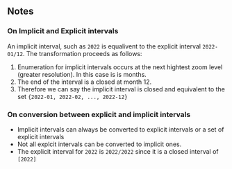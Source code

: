 ## Notes

### On Implicit and Explicit intervals

An implicit interval, such as `2022` is equalivent to the explicit interval `2022-01/12`. The transformation proceeds as follows:

1. Enumeration for implicit intervals occurs at the next hightest zoom level (greater resolution). In this case is is months.
2. The end of the interval is a closed at month 12. 
3. Therefore we can say the implicit interval is closed and equivalent to the set `{2022-01, 2022-02, ..., 2022-12}`

### On conversion between explicit and implicit intervals

* Implicit intervals can always be converted to explicit intervals or a set of explicit intervals
* Not all explcit intervals can be converted to implicit ones.
* The explicit interval for `2022` is `2022/2022` since it is a closed interval of `[2022]`


